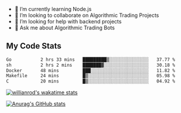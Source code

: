 
- 🌱 I’m currently learning Node.js
- 👯 I’m looking to collaborate on Algorithmic Trading Projects
- 🤔 I’m looking for help with backend projects
- 💬 Ask me about Algorithmic Trading Bots

## My Code Stats

<!--START_SECTION:waka-->

```txt
Go           2 hrs 33 mins   █████████▒░░░░░░░░░░░░░░░   37.77 %
sh           2 hrs 2 mins    ███████▓░░░░░░░░░░░░░░░░░   30.18 %
Docker       48 mins         ███░░░░░░░░░░░░░░░░░░░░░░   11.82 %
Makefile     24 mins         █▒░░░░░░░░░░░░░░░░░░░░░░░   05.98 %
C            20 mins         █▒░░░░░░░░░░░░░░░░░░░░░░░   04.92 %
```

<!--END_SECTION:waka-->

[![willianrod's wakatime stats](https://github-readme-stats.vercel.app/api/wakatime?username=holdandup&layout=compact&theme=react&custom_title=Wakatime%20All%20Time%20Stats&langs_count=8)](https://github.com/anuraghazra/github-readme-stats)

[![Anurag's GitHub stats](https://github-readme-stats.vercel.app/api?username=Kevinbarrero)](https://github.com/anuraghazra/github-readme-stats)




